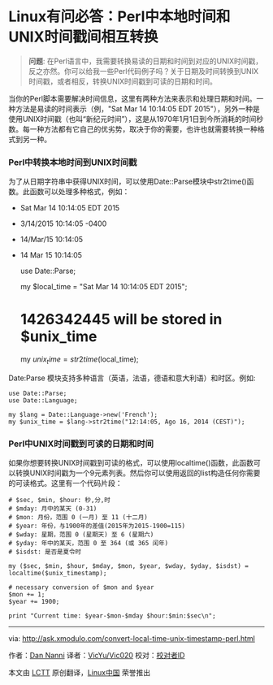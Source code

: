 Linux有问必答：Perl中本地时间和UNIX时间戳间相互转换
================================================================================
> **问题**: 在Perl语言中，我需要转换易读的日期和时间到对应的UNIX时间戳，反之亦然。你可以给我一些Perl代码例子吗？关于日期及时间转换到UNIX时间戳，或者相反，转换UNIX时间戳到可读的日期和时间。

当你的Perl脚本需要解决时间信息，这里有两种方法来表示和处理日期和时间。一种方法是易读的时间表示（例，"Sat Mar 14 10:14:05 EDT 2015"），另外一种是使用UNIX时间戳（也叫“新纪元时间”），这是从1970年1月1日到今所消耗的时间秒数。每一种方法都有它自己的优劣势，取决于你的需要，也许也就需要转换一种格式到另一种。

### Perl中转换本地时间到UNIX时间戳 ###

为了从日期字符串中获得UNIX时间，可以使用Date::Parse模块中str2time()函数。此函数可以处理多种格式，例如：

- Sat Mar 14 10:14:05 EDT 2015
- 3/14/2015 10:14:05 -0400
- 14/Mar/15 10:14:05
- 14 Mar 15 10:14:05 

    use Date::Parse;
     
    my $local_time = "Sat Mar 14 10:14:05 EDT 2015";
     
    # 1426342445 will be stored in $unix_time
    my $unix_time = str2time($local_time);

Date:Parse 模块支持多种语言（英语，法语，德语和意大利语）和时区。例如:

    use Date::Parse;
    use Date::Language;
     
    my $lang = Date::Language->new('French');
    my $unix_time = $lang->str2time("12:14:05, Ago 16, 2014 (CEST)");

### Perl中UNIX时间戳到可读的日期和时间 ###


如果你想要转换UNIX时间戳到可读的格式，可以使用localtime()函数，此函数可以转换UNIX时间戳为一个9元素列表。然后你可以使用返回的list构造任何你需要的可读格式。这里有一个代码片段：

    # $sec, $min, $hour: 秒,分,时
    # $mday: 月中的某天 (0-31)
    # $mon: 月份，范围 0 (一月) 至 11 (十二月)
    # $year: 年份，与1900年的差值(2015年为2015-1900=115)
    # $wday: 星期，范围 0 (星期天) 至 6 (星期六)
    # $yday: 年中的某天，范围 0 至 364 (或 365 闰年)
    # $isdst: 是否是夏令时
     
    my ($sec, $min, $hour, $mday, $mon, $year, $wday, $yday, $isdst) = localtime($unix_timestamp);
     
    # necessary conversion of $mon and $year
    $mon += 1;
    $year += 1900;
     
    print "Current time: $year-$mon-$mday $hour:$min:$sec\n";

--------------------------------------------------------------------------------

via: http://ask.xmodulo.com/convert-local-time-unix-timestamp-perl.html

作者：[Dan Nanni][a]
译者：[VicYu/Vic020](http://vicyu.net)
校对：[校对者ID](https://github.com/校对者ID)

本文由 [LCTT](https://github.com/LCTT/TranslateProject) 原创翻译，[Linux中国](http://linux.cn/) 荣誉推出

[a]:http://ask.xmodulo.com/author/nanni
